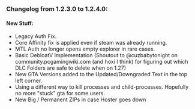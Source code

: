 ### Changelog from 1.2.3.0 to 1.2.4.0:


#### New Stuff:
* Legacy Auth Fix.
* Core Affinity fix is applied even if steam was already running.
* MTL Auth no longer opens empty explorer in rare cases.
* Basic DebloatV Implementation (Shoutout to @cuzbabytonight on community.pcgamingwiki.com (and hoxi I think) for figuring out which DLC Folders are safe to delete when on 1.27)
* New GTA Versions added to the Updated/Downgraded Text in the top left corner.
* Using a different way to kill processes and child-processes. Hopefully no more "stuck" gta for some users.
* New Big / Permanent ZIPs in case Hoster goes down